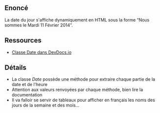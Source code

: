 ## Enoncé

La date du jour s'affiche dynamiquement en HTML sous la forme “Nous sommes le Mardi 11 Février 2014”.

## Ressources

* [Classe Date dans DevDocs.io](http://devdocs.io/javascript/global_objects/date)

## Détails

* La classe *Date* possède une méthode pour extraire chaque partie de la date et de l'heure
* Attention aux valeurs renvoyées par chaque méthode, bien lire la documentation
* Il va falloir se servir de tableaux pour afficher en français les noms des jours de la semaine et des mois...